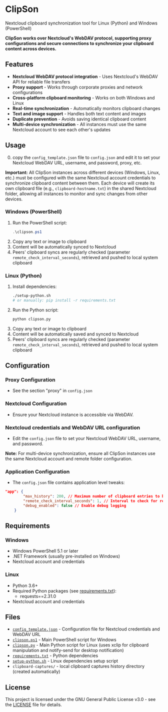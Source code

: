 # ClipSon
Nextcloud clipboard synchronization tool for Linux (Python) and Windows (PowerShell)

**ClipSon works over Nextcloud's WebDAV protocol, supporting proxy configurations and secure connections to synchronize your clipboard content across devices.**

## Features

- **Nextcloud WebDAV protocol integration** - Uses Nextcloud's WebDAV API for reliable file transfers
- **Proxy support** - Works through corporate proxies and network configurations
- **Cross-platform clipboard monitoring** - Works on both Windows and Linux
- **Real-time synchronization** - Automatically monitors clipboard changes
- **Text and image support** - Handles both text content and images
- **Duplicate prevention** - Avoids saving identical clipboard content
- **Multi-device synchronization** - All instances must use the same Nextcloud account to see each other's updates

## Usage

0. copy the `config_template.json` file to `config.json` and edit it to set your Nextcloud WebDAV URL, username, and password, proxy, etc.

**Important:** All ClipSon instances across different devices (Windows, Linux, etc.) must be configured with the same Nextcloud account credentials to synchronize clipboard content between them. Each device will create its own clipboard file (e.g., `clipboard-hostname.txt`) in the shared Nextcloud folder, allowing all instances to monitor and sync changes from other devices.

### Windows (PowerShell)

1. Run the PowerShell script:
   ```powershell
   .\clipson.ps1
   ```
2. Copy any text or image to clipboard
3. Content will be automatically synced to Nextcloud
4. Peers' clipboard syncs are regularly checked (parameter `remote_check_interval_seconds`), retrieved and pushed to local system clipboard

### Linux (Python)

1. Install dependencies:
   ```bash
   ./setup-python.sh
   # or manually: pip install -r requirements.txt
   ```
2. Run the Python script:
   ```bash
   python clipson.py
   ```
3. Copy any text or image to clipboard
4. Content will be automatically saved and synced to Nextcloud
5. Peers' clipboard syncs are regularly checked (parameter `remote_check_interval_seconds`), retrieved and pushed to local system clipboard

## Configuration

### Proxy Configuration
- See the section "proxy" in `config.json`

### Nextcloud Configuration
- Ensure your Nextcloud instance is accessible via WebDAV.
### Nextcloud credentials and WebDAV URL configuration 
- Edit the `config.json` file to set your Nextcloud WebDAV URL, username, and password.
  
**Note:** For multi-device synchronization, ensure all ClipSon instances use the same Nextcloud account and remote folder configuration.

### Application Configuration
- The `config.json` file contains application level tweaks:

```json  
"app": {
        "max_history": 200, // Maximum number of clipboard entries to keep  
        "remote_check_interval_seconds": 1, // Interval to check for remote changes
        "debug_enabled": false // Enable debug logging  
    }
```

## Requirements

### Windows
- Windows PowerShell 5.1 or later
- .NET Framework (usually pre-installed on Windows)
- Nextcloud account and credentials

### Linux
- Python 3.6+
- Required Python packages (see [requirements.txt](requirements.txt)):
  - requests==2.31.0
- Nextcloud account and credentials

## Files

- [`config_template.json`](config_template.json) - Configuration file for Nextcloud credentials and WebDAV URL
- [`clipson.ps1`](clipson.ps1) - Main PowerShell script for Windows
- [`clipson.py`](clipson.py) - Main Python script for Linux (uses xclip for clipboard manipulation and notify-send for desktop notification)
- [`requirements.txt`](requirements.txt) - Python dependencies
- [`setup-python.sh`](setup-python.sh) - Linux dependencies setup script
- `clipboard-captures/` - local clipboard captures history directory (created automatically)

## License

This project is licensed under the GNU General Public License v3.0 - see the [LICENSE](LICENSE) file for details.
